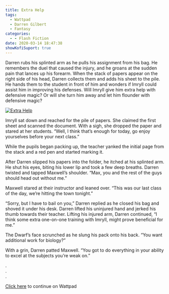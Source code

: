 ```yaml
---
title: Extra Help
tags:
  - Wattpad
  - Darren Gilbert
  - Fantasy
categories:
  - - Flash Fiction
date: 2020-03-14 18:47:38
showKofiSuport: true
---
```


Darren rubs his splinted arm as he pulls his assignment from his bag. He remembers the duel that caused the injury, and he groans at the sudden pain that lances up his forearm. When the stack of papers appear on the right side of his head, Darren collects them and adds his sheet to the pile. He hands them to the student in front of him and wonders if Imryll could assist him in improving his defenses.<!-- more --> Will Imryll give him extra help with defensive magic? Or will she turn him away and let him flounder with defensive magic?

<div class="center">

[![Extra Help](/images/covers/darrengilbert.png "Extra Help")](https://www.wattpad.com/848459591-darren-gilbert-journeys-extra-help)

</div>

Imryll sat down and reached for the pile of papers. She claimed the first sheet and scanned the document. With a sigh, she dropped the paper and stared at her students. “Well, I think that’s enough for today, go enjoy yourselves before your next class.”

While the pupils began packing up, the teacher yanked the initial page from the stack and a red pen and started marking it.

After Darren slipped his papers into the folder, he itched at his splinted arm. He shut his eyes, biting his lower lip and took a few deep breaths. Darren twisted and tapped Maxwell’s shoulder. “Max, you and the rest of the guys should head out without me.”

Maxwell stared at their instructor and leaned over. “This was our last class of the day, we’re hitting the town tonight.”

“Sorry, but I have to bail on you,” Darren replied as he closed his bag and shoved it under his desk. Darren lifted his uninjured hand and jerked his thumb towards their teacher. Lifting his injured arm, Darren continued, “I think some extra one-on-one training with Imryll, might prove beneficial for me.”

The Dwarf’s face scrunched as he slung his pack onto his back. “You want additional work for biology?”

With a grin, Darren patted Maxwell. “You got to do everything in your ability to excel at the subjects you’re weak on.”

<div class="center story-ellipses">

.</br>
.</br>
.</br>

</div>

<div class="center">

[Click here](https://www.wattpad.com/848459591-darren-gilbert-journeys-extra-help) to continue on Wattpad

</div>